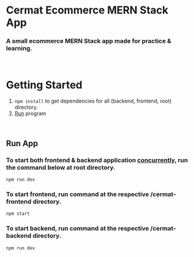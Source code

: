 # Cermat Ecommerce MERN Stack App

### A small ecommerce MERN Stack app made for practice & learning.

&nbsp;
&nbsp;

# Getting Started

1. ```npm install``` to get dependencies for all (backend, frontend, root) directory.
2. [Run](https://github.com/naimhasim/Ecommerce-MERN-Stack-App#Run-App) program 



&nbsp;
&nbsp;
## Run App
###  To start both frontend & backend application [concurrently](https://www.npmjs.com/package/concurrently), run the command below at root directory.
```
npm run dev
```
###  

###  To start frontend, run command at the respective /cermat-frontend directory.
```
npm start
```
###  

###  To start backend, run command at the respective /cermat-backend directory.
```
npm run dev
```
###  